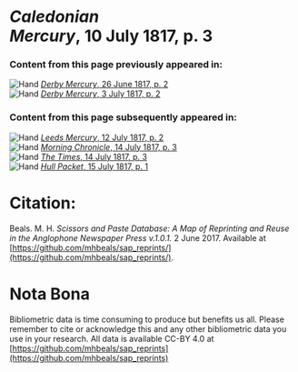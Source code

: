 # *Caledonian Mercury*, 10 July 1817, p. 3  
  
### Content from this page previously appeared in:  
![Hand](http://scissorsandpaste.net/wp-content/uploads/2017/06/smallhandpointer.png) [*Derby Mercury*, 26 June 1817, p. 2](https://mhbeals.github.io/sap_html/Derby-Mercury/Derby-Mercury-26-June-1817-p-2)  
![Hand](http://scissorsandpaste.net/wp-content/uploads/2017/06/smallhandpointer.png) [*Derby Mercury*, 3 July 1817, p. 2](https://mhbeals.github.io/sap_html/Derby-Mercury/Derby-Mercury-3-July-1817-p-2)  
  
### Content from this page subsequently appeared in:  
![Hand](http://scissorsandpaste.net/wp-content/uploads/2017/06/smallhandpointer.png) [*Leeds Mercury*, 12 July 1817, p. 2](https://mhbeals.github.io/sap_html/Leeds-Mercury/Leeds-Mercury-12-July-1817-p-2)  
![Hand](http://scissorsandpaste.net/wp-content/uploads/2017/06/smallhandpointer.png) [*Morning Chronicle*, 14 July 1817, p. 3](https://mhbeals.github.io/sap_html/Morning-Chronicle/Morning-Chronicle-14-July-1817-p-3)  
![Hand](http://scissorsandpaste.net/wp-content/uploads/2017/06/smallhandpointer.png) [*The Times*, 14 July 1817, p. 3](https://mhbeals.github.io/sap_html/The-Times/The-Times-14-July-1817-p-3)  
![Hand](http://scissorsandpaste.net/wp-content/uploads/2017/06/smallhandpointer.png) [*Hull Packet*, 15 July 1817, p. 1](https://mhbeals.github.io/sap_html/Hull-Packet/Hull-Packet-15-July-1817-p-1)  


# Citation: 

Beals. M. H. *Scissors and Paste Database: A Map of Reprinting and Reuse in the Anglophone Newspaper Press v.1.0.1.* 2 June 2017. Available at [https://github.com/mhbeals/sap_reprints/](https://github.com/mhbeals/sap_reprints/). 

# Nota Bona

Bibliometric data is time consuming to produce but benefits us all. Please remember to cite or acknowledge this and any other bibliometric data you use in your research. All data is available CC-BY 4.0 at [https://github.com/mhbeals/sap_reprints](https://github.com/mhbeals/sap_reprints)
